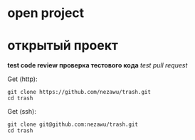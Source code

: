 # open project  
# открытый проект  
**test code review**
**проверка тестового кода**
*test pull request*

Get (http):
```shell
git clone https://github.com/nezawu/trash.git
cd trash
```
Get (ssh):
```shell
git clone git@github.com:nezawu/trash.git
cd trash
```
